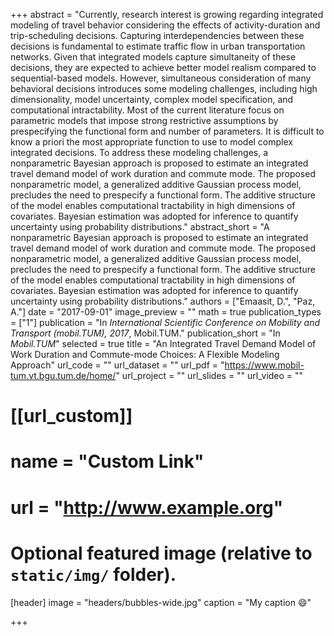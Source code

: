 +++
abstract = "Currently, research interest is growing regarding integrated modeling of travel behavior considering the effects of activity-duration and trip-scheduling decisions. Capturing interdependencies between these decisions is fundamental to estimate traffic flow in urban transportation networks. Given that integrated models capture simultaneity of these decisions, they are expected to achieve better model realism compared to sequential-based models. However, simultaneous consideration of many behavioral decisions introduces some modeling challenges, including high dimensionality, model uncertainty, complex model specification, and computational intractability. Most of the current literature focus on parametric models that impose strong restrictive assumptions by prespecifying the functional form and number of parameters. It is difficult to know a priori the most appropriate function to use to model complex integrated decisions. To address these modeling challenges, a nonparametric Bayesian approach is proposed to estimate an integrated travel demand model of work duration and commute mode. The proposed nonparametric model, a generalized additive Gaussian process model, precludes the need to prespecify a functional form. The additive structure of the model enables computational tractability in high dimensions of covariates. Bayesian estimation was adopted for inference to quantify uncertainty using probability distributions."
abstract_short = "A nonparametric Bayesian approach is proposed to estimate an integrated travel demand model of work duration and commute mode. The proposed nonparametric model, a generalized additive Gaussian process model, precludes the need to prespecify a functional form. The additive structure of the model enables computational tractability in high dimensions of covariates. Bayesian estimation was adopted for inference to quantify uncertainty using probability distributions."
authors = ["Emaasit, D.", "Paz, A."]
date = "2017-09-01"
image_preview = ""
math = true
publication_types = ["1"]
publication = "In *International Scientific Conference on Mobility and Transport (mobil.TUM), 2017*, Mobil.TUM."
publication_short = "In *Mobil.TUM*"
selected = true
title = "An Integrated Travel Demand Model of Work Duration and Commute-mode Choices: A Flexible Modeling Approach"
url_code = ""
url_dataset = ""
url_pdf = "https://www.mobil-tum.vt.bgu.tum.de/home/"
url_project = ""
url_slides = ""
url_video = ""

# [[url_custom]]
# name = "Custom Link"
# url = "http://www.example.org"

# Optional featured image (relative to `static/img/` folder).
[header]
image = "headers/bubbles-wide.jpg"
caption = "My caption :smile:"

+++
